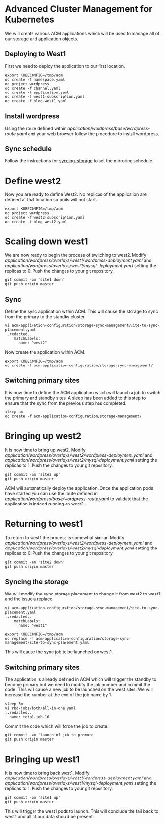# Advanced Cluster Management for Kubernetes
We will create various ACM applications which will be used to manage all of our storage and application objects.

## Deploying to West1
First we need to deploy the application to our first location.

```
export KUBECONFIG=/tmp/acm
oc create -f namespace.yaml
oc project wordpress
oc create -f channel.yaml
oc create -f application.yaml
oc create -f west1-subscription.yaml
oc create -f blog-west1.yaml
```

## Install wordpress
Using the route defined within *application/wordpress/base/wordpress-route.yaml* and your web browser follow the procedure to install wordpress.

## Sync schedule
Follow the instructions for [syncing-storage](../storage-schedule.md) to set the mirroring schedule.

# Define west2
Now you are ready to define West2. No replicas of the application are defined at that location so pods will not start.

```
export KUBECONFIG=/tmp/acm
oc project wordpress
oc create -f west2-subscription.yaml
oc create -f blog-west2.yaml
```

# Scaling down west1
We are now ready to begin the process of switching to west2. Modify *application/wordpress/overlays/west1/wordpress-deployment.yaml* and *application/wordpress/overlays/west1/mysql-deployment.yaml* setting the replicas to 0. Push the changes to your git repository.

```
git commit -am 'site1 down'
git push origin master
```

## Sync
Define the sync application within ACM. This will cause the storage to sync from the primary to the standby cluster.
```
vi acm-application-configuration/storage-sync-management/site-to-sync-placement.yaml
..redacted..
    matchLabels:
      name: "west2"
```

Now create the application within ACM.
```
export KUBECONFIG=/tmp/acm
oc create -f acm-application-configuration/storage-sync-management/
```

## Switching primary sites
It is now time to define the ACM application which will launch a job to switch the primary and standby sites. A sleep has been added to this step to ensure that the sync from the previous step has completed.
```
sleep 3m
oc create -f acm-application-configuration/storage-management/
```

# Bringing up west2
It is now time to bring up west2. Modify *application/wordpress/overlays/west2/wordpress-deployment.yaml* and *application/wordpress/overlays/west2/mysql-deployment.yaml* setting the replicas to 1. Push the changes to your git repository.

```
git commit -am 'site2 up'
git push origin master
```

ACM will automatically deploy the application. Once the application pods have started you can use the route defined in *application/wordpress/base/wordpress-route.yaml* to validate that the application is indeed running on west2.

# Returning to west1
To return to west1 the process is somewhat similar. Modify *application/wordpress/overlays/west2/wordpress-deployment.yaml* and *application/wordpress/overlays/west2/mysql-deployment.yaml* setting the replicas to 0. Push the changes to your git repository

```
git commit -am 'site2 down'
git push origin master
```

## Syncing the storage
We will modify the sync storage placement to change it from west2 to west1 and the issue a replace.
```
vi acm-application-configuration/storage-sync-management/site-to-sync-placement.yaml
..redacted..
    matchLabels:
      name: "west1"
```

```
export KUBECONFIG=/tmp/acm
oc replace -f acm-application-configuration/storage-sync-management/site-to-sync-placement.yaml 
```

This will cause the sync job to be launched on west1.

## Switching primary sites
The application is already defined in ACM which will trigger the standby to become primary but we need to modify the job number and commit the code. This will cause a new job to be launched on the west sites. We will increase the number at the end of the job name by 1.

```
sleep 3m
vi rbd-jobs/both/all-in-one.yaml
..redacted..
  name: total-job-16
```

Commit the code which will force the job to create.
```
git commit -am 'launch of job to promote
git push origin master
```

# Bringing up west1
It is now time to bring back west1. Modify *application/wordpress/overlays/west1/wordpress-deployment.yaml* and *application/wordpress/overlays/west1/mysql-deployment.yaml* setting the replicas to 1. Push the changes to your git repository.

```
git commit -am 'site1 up'
git push origin master
```
This will trigger the west1 pods to launch. This will conclude the fail back to west1 and all of our data should be present.
